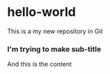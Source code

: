 # hello-world
This is a my new repository in Git

### I'm trying to make sub-title
And this is the content
